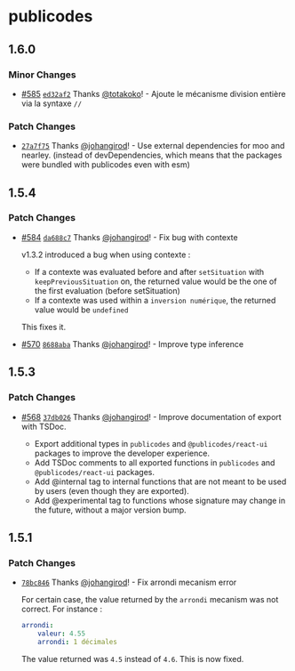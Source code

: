 # publicodes

## 1.6.0

### Minor Changes

-   [#585](https://github.com/publicodes/publicodes/pull/585) [`ed32af2`](https://github.com/publicodes/publicodes/commit/ed32af259a347dae6f289120f02d9b6c08f2e056) Thanks [@totakoko](https://github.com/totakoko)! - Ajoute le mécanisme division entière via la syntaxe `//`

### Patch Changes

-   [`27a7f75`](https://github.com/publicodes/publicodes/commit/27a7f751c5e02e3e52e29c87d5e02f8112dd1d27) Thanks [@johangirod](https://github.com/johangirod)! - Use external dependencies for moo and nearley.
    (instead of devDependencies, which means that the packages were bundled with publicodes even with esm)

## 1.5.4

### Patch Changes

-   [#584](https://github.com/publicodes/publicodes/pull/584) [`da688c7`](https://github.com/publicodes/publicodes/commit/da688c76b47fb327ef9d3dcde835f6165c3c8423) Thanks [@johangirod](https://github.com/johangirod)! - Fix bug with contexte

    v1.3.2 introduced a bug when using contexte :

    -   If a contexte was evaluated before and after `setSituation` with `keepPreviousSituation` on, the returned value would be the one of the first evaluation (before setSituation)
    -   If a contexte was used within a `inversion numérique`, the returned value would be `undefined`

    This fixes it.

-   [#570](https://github.com/publicodes/publicodes/pull/570) [`8688aba`](https://github.com/publicodes/publicodes/commit/8688abaed51924b461ae77184cad332ac338e8f8) Thanks [@johangirod](https://github.com/johangirod)! - Improve type inference

## 1.5.3

### Patch Changes

-   [#568](https://github.com/publicodes/publicodes/pull/568) [`37db026`](https://github.com/publicodes/publicodes/commit/37db026f9770d14788c1e9567ef55c5a70422896) Thanks [@johangirod](https://github.com/johangirod)! - Improve documentation of export with TSDoc.

    -   Export additional types in `publicodes` and `@publicodes/react-ui` packages to improve the developer experience.
    -   Add TSDoc comments to all exported functions in `publicodes` and `@publicodes/react-ui` packages.
    -   Add @internal tag to internal functions that are not meant to be used by users (even though they are exported).
    -   Add @experimental tag to functions whose signature may change in the future, without a major version bump.

## 1.5.1

### Patch Changes

-   [`78bc846`](https://github.com/publicodes/publicodes/commit/78bc846df64c50353e84484f8e7c66d559ec9747) Thanks [@johangirod](https://github.com/johangirod)! - Fix arrondi mecanism error

    For certain case, the value returned by the `arrondi` mecanism was not correct. For instance :

    ```yaml
    arrondi:
        valeur: 4.55
        arrondi: 1 décimales
    ```

    The value returned was `4.5` instead of `4.6`. This is now fixed.
